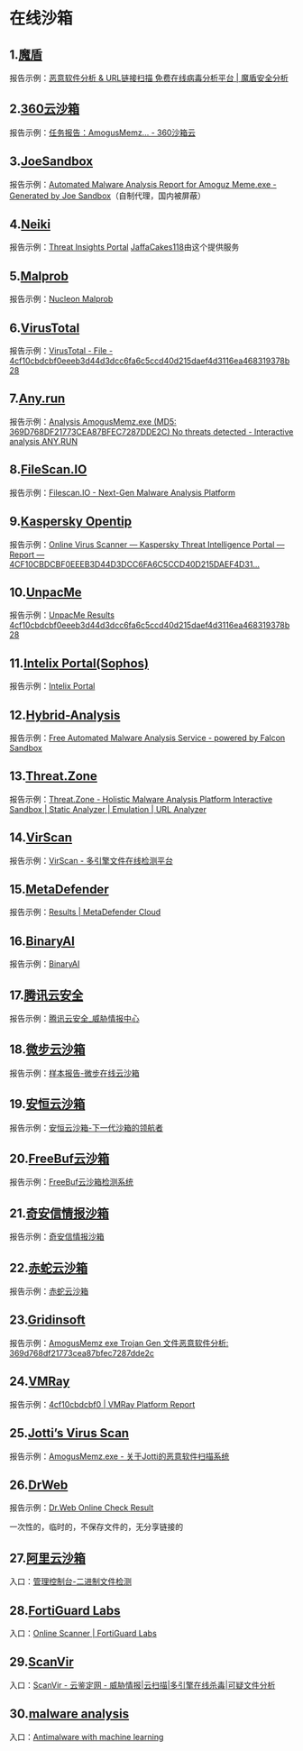 # 在线沙箱

## 1.[魔盾](https://www.maldun.com/submit/submit_file/)
报告示例：[恶意软件分析 & URL链接扫描 免费在线病毒分析平台 | 魔盾安全分析](https://www.maldun.com/analysis/YXNkZmRzZmFkc2Y4MDA1NDBkc2Zhc2RmYXNkZg==/)

## 2.[360云沙箱](https://ata.360.net)
报告示例：[任务报告：AmogusMemz... - 360沙箱云](https://ata.360.net/report/749327477361664)

## 3.[JoeSandbox](https://joesandbox.com)
报告示例：[Automated Malware Analysis Report for Amoguz Meme.exe - Generated by Joe Sandbox](https://joesandbox-report.netlify.app/)（自制代理，国内被屏蔽）

## 4.[Neiki](https://tip.neiki.dev)
报告示例：[Threat Insights Portal](https://tip.neiki.dev/file/4cf10cbdcbf0eeeb3d44d3dcc6fa6c5ccd40d215daef4d3116ea468319378b28)
[JaffaCakes118](https://jaffacakes118.dev/analysis/)由这个提供服务
## 5.[Malprob](https://malprob.io)
报告示例：[Nucleon Malprob](https://malprob.io/report/4cf10cbdcbf0eeeb3d44d3dcc6fa6c5ccd40d215daef4d3116ea468319378b28)

## 6.[VirusTotal](https://virustotal.com)
报告示例：[VirusTotal - File - 4cf10cbdcbf0eeeb3d44d3dcc6fa6c5ccd40d215daef4d3116ea468319378b28](https://www.virustotal.com/gui/file/4cf10cbdcbf0eeeb3d44d3dcc6fa6c5ccd40d215daef4d3116ea468319378b28/detection)

## 7.[Any.run](https://app.any.run)
报告示例：[Analysis AmogusMemz.exe (MD5: 369D768DF21773CEA87BFEC7287DDE2C) No threats detected - Interactive analysis ANY.RUN](https://app.any.run/tasks/8e2703a4-0977-4ec2-9b69-e9f8051943d6)

## 8.[FileScan.IO](https://filescan.io)
报告示例：[Filescan.IO - Next-Gen Malware Analysis Platform](https://www.filescan.io/uploads/68a9624a4a87ed796768ed2e/reports/5e0c0581-6363-4489-ac3d-505ba9c18ec9/overview)

## 9.[Kaspersky Opentip](https://opentip.kaspersky.com)
报告示例：[Online Virus Scanner — Kaspersky Threat Intelligence Portal — Report — 4CF10CBDCBF0EEEB3D44D3DCC6FA6C5CCD40D215DAEF4D31...](https://opentip.kaspersky.com/4CF10CBDCBF0EEEB3D44D3DCC6FA6C5CCD40D215DAEF4D3116EA468319378B28/results)

## 10.[UnpacMe](https://unpac.me)
报告示例：[UnpacMe Results 4cf10cbdcbf0eeeb3d44d3dcc6fa6c5ccd40d215daef4d3116ea468319378b28](https://www.unpac.me/results/54293c1b-d29b-490d-bd0c-f55f2f7aa4b5)

## 11.[Intelix Portal(Sophos)](https://intelix.sophos.com)
报告示例：[Intelix Portal](https://intelix.sophos.com/report/6423c38e21ef49fc9f7385a954e16638/static/file)

## 12.[Hybrid-Analysis](https://hybrid-analysis.com)
报告示例：[Free Automated Malware Analysis Service - powered by Falcon Sandbox](https://hybrid-analysis.com/sample/4cf10cbdcbf0eeeb3d44d3dcc6fa6c5ccd40d215daef4d3116ea468319378b28)

## 13.[Threat.Zone](https://app.threat.zone)
报告示例：[Threat.Zone - Holistic Malware Analysis Platform Interactive Sandbox | Static Analyzer | Emulation | URL Analyzer](https://app.threat.zone/submission/91548651-82df-4a9c-afab-8655f136fae2/overview)

## 14.[VirScan](https://virscan.org)
报告示例：[VirScan - 多引擎文件在线检测平台](https://www.virscan.org/report/4cf10cbdcbf0eeeb3d44d3dcc6fa6c5ccd40d215daef4d3116ea468319378b28)

## 15.[MetaDefender](https://metadefender.com)
报告示例：[Results | MetaDefender Cloud](https://metadefender.com/results/hash/4CF10CBDCBF0EEEB3D44D3DCC6FA6C5CCD40D215DAEF4D3116EA468319378B28)

## 16.[BinaryAI](https://binaryai.cn)
报告示例：[BinaryAI](https://www.binaryai.cn/analysis/4cf10cbdcbf0eeeb3d44d3dcc6fa6c5ccd40d215daef4d3116ea468319378b28/libs)

## 17.[腾讯云安全](https://tix.qq.com)
报告示例：[腾讯云安全\_威胁情报中心](https://tix.qq.com/search/single?keyword=369d768df21773cea87bfec7287dde2c&ADTAG=binaryai)

## 18.[微步云沙箱](https://s.threatbook.com)
报告示例：[样本报告-微步在线云沙箱](https://s.threatbook.com/report/file/4cf10cbdcbf0eeeb3d44d3dcc6fa6c5ccd40d215daef4d3116ea468319378b28)

## 19.[安恒云沙箱](https://sandbox.dbappsecurity.com.cn)
报告示例：[安恒云沙箱-下一代沙箱的领航者](https://sandbox.dbappsecurity.com.cn/analysis/1a291b46-2f59-49e7-8b35-93671d3e87da/1)

## 20.[FreeBuf云沙箱](https://sandbox.freebuf.com)
报告示例：[FreeBuf云沙箱检测系统](https://sandbox.freebuf.com/reportDetail?fileSha1=0a71bfa9dd41d04a3bba141d21aea5269e63a9c9)

## 21.[奇安信情报沙箱](https://sandbox.ti.qianxin.com)
报告示例：[奇安信情报沙箱](https://sandbox.ti.qianxin.com/sandbox/page/detail?type=file&id=AZjaWshvSZq0HOVfuqVw)

## 22.[赤蛇云沙箱](https://111.50.130.131:8888)

报告示例：[赤蛇云沙箱](http://111.50.130.131:8888/#/report/4cf10cbdcbf0eeeb3d44d3dcc6fa6c5ccd40d215daef4d3116ea468319378b28)

## 23.[Gridinsoft](https://zh.gridinsoft.com/online-virus-scanner)
报告示例：[AmogusMemz exe Trojan Gen 文件恶意软件分析: 369d768df21773cea87bfec7287dde2c](https://zh.gridinsoft.com/online-virus-scanner/id/4cf10cbdcbf0eeeb3d44d3dcc6fa6c5ccd40d215daef4d3116ea468319378b28)

## 24.[VMRay](https://vmray.com)
报告示例：[4cf10cbdcbf0 | VMRay Platform Report](https://www.vmray.com/analyses/_vt/4cf10cbdcbf0/report/overview.html)

## 25.[Jotti’s Virus Scan](https://virusscan.jotti.org)
报告示例：[AmogusMemz.exe - 关于Jotti的恶意软件扫描系统](https://virusscan.jotti.org/zh-CN/filescanjob/c2ief7qur0)

## 26.[DrWeb](https://vms.drweb.com)
报告示例：[Dr.Web Online Check Result](https://online834.drweb.com/cache/?i=4baba2753b8447c5e147c831375005b2)


一次性的，临时的，不保存文件的，无分享链接的
## 27.[阿里云沙箱](https://ti.aliyun.com)
入口：[管理控制台-二进制文件检测](https://ti.aliyun.com/#/binary)

## 28.[FortiGuard Labs](https://fortiguard.com/faq/onlinescanner)
入口：[Online Scanner | FortiGuard Labs](https://www.fortiguard.com/faq/onlinescanner)

## 29.[ScanVir](https://scanvir.com)
入口：[ScanVir - 云鉴定网 - 威胁情报|云扫描|多引擎在线杀毒|可疑文件分析](http://www.scanvir.com/)

## 30.[malware analysis](malware-analysis.charrel.fr)
入口：[Antimalware with machine learning](https://malware-analysis.charrel.fr/)
